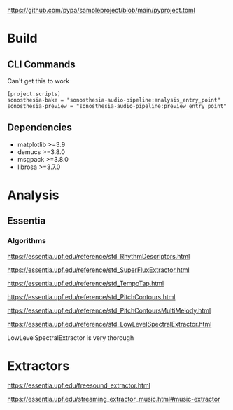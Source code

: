 https://github.com/pypa/sampleproject/blob/main/pyproject.toml

# Build

## CLI Commands

Can't get this to work

```
[project.scripts]
sonosthesia-bake = "sonosthesia-audio-pipeline:analysis_entry_point"
sonosthesia-preview = "sonosthesia-audio-pipeline:preview_entry_point"
```

## Dependencies

- matplotlib >=3.9
- demucs >=3.8.0
- msgpack >=3.8.0
- librosa >=3.7.0

# Analysis

## Essentia

### Algorithms 

https://essentia.upf.edu/reference/std_RhythmDescriptors.html

https://essentia.upf.edu/reference/std_SuperFluxExtractor.html

https://essentia.upf.edu/reference/std_TempoTap.html

https://essentia.upf.edu/reference/std_PitchContours.html

https://essentia.upf.edu/reference/std_PitchContoursMultiMelody.html

https://essentia.upf.edu/reference/std_LowLevelSpectralExtractor.html

LowLevelSpectralExtractor is very thorough

# Extractors

https://essentia.upf.edu/freesound_extractor.html

https://essentia.upf.edu/streaming_extractor_music.html#music-extractor